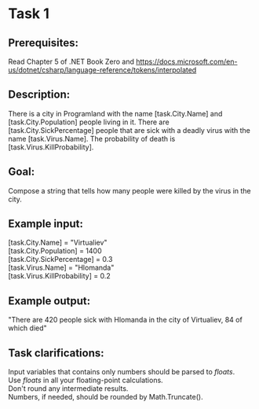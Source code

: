 # Task 1

## Prerequisites:
Read Chapter 5 of .NET Book Zero and https://docs.microsoft.com/en-us/dotnet/csharp/language-reference/tokens/interpolated

## Description:
There is a city in Programland with the name [task.City.Name] and [task.City.Population] people living in it.
There are [task.City.SickPercentage] people that are sick with a deadly virus with the name [task.Virus.Name].
The probability of death is [task.Virus.KillProbability].

## Goal:
Compose a string that tells how many people were killed by the virus in the city.

## Example input: 
[task.City.Name] = "Virtualiev"  
[task.City.Population] = 1400  
[task.City.SickPercentage] = 0.3  
[task.Virus.Name] = "Hlomanda"  
[task.Virus.KillProbability] = 0.2  

## Example output:
"There are 420 people sick with Hlomanda in the city of Virtualiev, 84 of which died"

## Task clarifications:
Input variables that contains only numbers should be parsed to _floats_.  
Use _floats_ in all your floating-point calculations.  
Don't round any intermediate results.  
Numbers, if needed, should be rounded by Math.Truncate().
